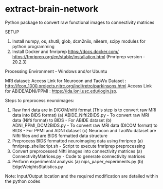 # extract-brain-network
Python package to convert raw functional images to connectivity matrices

SETUP 
1. Install numpy, os, shutil, glob, dcm2niix, nilearn, scipy modules for python programming
2. Install Docker and fmriprep 
	https://docs.docker.com/
	https://fmriprep.org/en/stable/installation.html (Fmriprep version - 20.2.3)

Processing Environment - Windows and/or Ubuntu

MRI dataset:
Access Link for Neurocon and TaoWu Dataset : http://fcon_1000.projects.nitrc.org/indi/retro/parkinsons.html
Access Link for ABIDE/ADNI/PPMI : https://ida.loni.usc.edu/login.jsp. 

Steps to preprocess neuroimages:
1. Raw fmri data are in DICOM/nifti format (This step is to convert raw MRI data into BIDS format)
	(a) ABIDE_Nifti2BIDS.py - To convert raw MRI data (Nifti format) to BIDS - For ABIDE dataset
	(b) ADNI_PPMI_DCM2BIDS.py - To convert raw MRI data (DICOM format) to BIDS - For PPMI and ADNI dataset
	(c) Neurocon and TaoWu dataset are Nifti files and are BIDS formatted data structure
2. Preprocess BIDS formatted neuroimaging data using fmriprep
	(a) fmriprep_shellscript.sh - Script to execute fmriprep preprocessing
3. Convert preprocessed Nifti images into connectivity matrices
	(a) ConnectivityMatrices.py - Code to generate connectivity matrices
4. Perform experimental analysis 
	(a) nips_paper_experiments.py
	(b) EdgeWeightsStatistics.py

Note: Input/Output location and the required modification are detailed within the python codes



